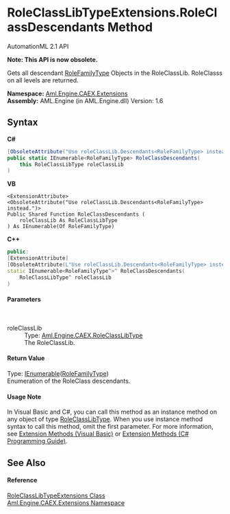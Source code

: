 # RoleClassLibTypeExtensions.RoleClassDescendants Method 
AutomationML 2.1 API 

**Note: This API is now obsolete.**

Gets all descendant <a href="T_Aml_Engine_CAEX_RoleFamilyType">RoleFamilyType</a> Objects in the RoleClassLib. RoleClasss on all levels are returned.

**Namespace:**&nbsp;<a href="N_Aml_Engine_CAEX_Extensions">Aml.Engine.CAEX.Extensions</a><br />**Assembly:**&nbsp;AML.Engine (in AML.Engine.dll) Version: 1.6

## Syntax

**C#**<br />
``` C#
[ObsoleteAttribute("Use roleClassLib.Descendants<RoleFamilyType> instead.")]
public static IEnumerable<RoleFamilyType> RoleClassDescendants(
	this RoleClassLibType roleClassLib
)
```

**VB**<br />
``` VB
<ExtensionAttribute>
<ObsoleteAttribute("Use roleClassLib.Descendants<RoleFamilyType> instead.")>
Public Shared Function RoleClassDescendants ( 
	roleClassLib As RoleClassLibType
) As IEnumerable(Of RoleFamilyType)
```

**C++**<br />
``` C++
public:
[ExtensionAttribute]
[ObsoleteAttribute(L"Use roleClassLib.Descendants<RoleFamilyType> instead.")]
static IEnumerable<RoleFamilyType^>^ RoleClassDescendants(
	RoleClassLibType^ roleClassLib
)
```


#### Parameters
&nbsp;<dl><dt>roleClassLib</dt><dd>Type: <a href="T_Aml_Engine_CAEX_RoleClassLibType">Aml.Engine.CAEX.RoleClassLibType</a><br />The RoleClassLib.</dd></dl>

#### Return Value
Type: <a href="https://docs.microsoft.com/dotnet/api/system.collections.generic.ienumerable-1" target="_parent" rel="noopener noreferrer">IEnumerable</a>(<a href="T_Aml_Engine_CAEX_RoleFamilyType">RoleFamilyType</a>)<br />Enumeration of the RoleClass descendants.

#### Usage Note
In Visual Basic and C#, you can call this method as an instance method on any object of type <a href="T_Aml_Engine_CAEX_RoleClassLibType">RoleClassLibType</a>. When you use instance method syntax to call this method, omit the first parameter. For more information, see <a href="https://docs.microsoft.com/dotnet/visual-basic/programming-guide/language-features/procedures/extension-methods" target="_blank" rel="noopener noreferrer">Extension Methods (Visual Basic)</a> or <a href="https://docs.microsoft.com/dotnet/csharp/programming-guide/classes-and-structs/extension-methods" target="_blank" rel="noopener noreferrer">Extension Methods (C# Programming Guide)</a>.

## See Also


#### Reference
<a href="T_Aml_Engine_CAEX_Extensions_RoleClassLibTypeExtensions">RoleClassLibTypeExtensions Class</a><br /><a href="N_Aml_Engine_CAEX_Extensions">Aml.Engine.CAEX.Extensions Namespace</a><br />